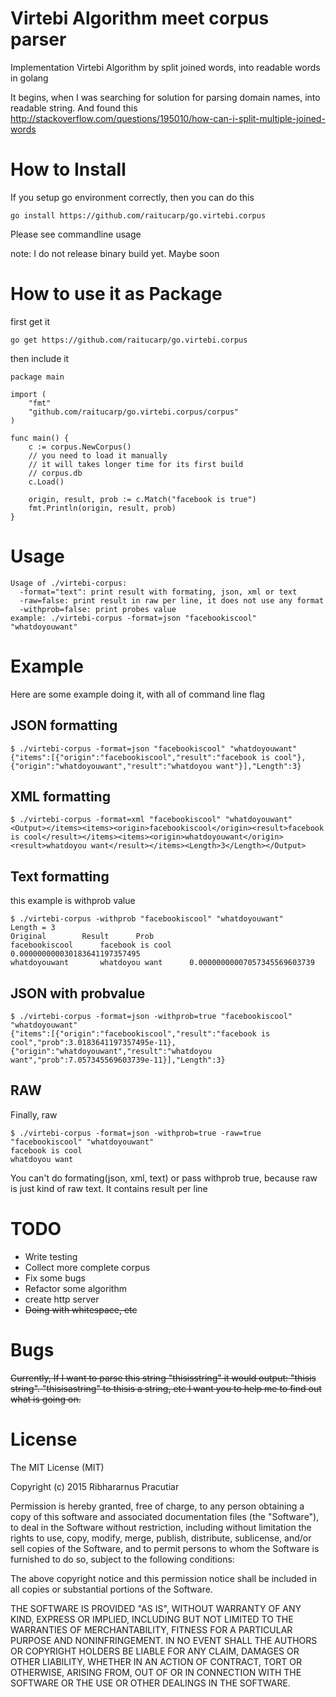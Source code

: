 # Virtebi Algorithm meet corpus parser
Implementation Virtebi Algorithm by split joined words, into readable words in golang

It begins, when I was searching for solution for parsing domain names, into readable string. And found this
http://stackoverflow.com/questions/195010/how-can-i-split-multiple-joined-words

# How to Install
If you setup go environment correctly, then you can do this
```
go install https://github.com/raitucarp/go.virtebi.corpus 
```
Please see commandline usage

note: I do not release binary build yet. Maybe soon


# How to use it as Package
first get it
```
go get https://github.com/raitucarp/go.virtebi.corpus 
```
then include it
```
package main

import (
	"fmt"
	"github.com/raitucarp/go.virtebi.corpus/corpus"
)

func main() {
	c := corpus.NewCorpus()
	// you need to load it manually
	// it will takes longer time for its first build
	// corpus.db
	c.Load()

	origin, result, prob := c.Match("facebook is true")
	fmt.Println(origin, result, prob)
}

```

# Usage
```
Usage of ./virtebi-corpus:
  -format="text": print result with formating, json, xml or text
  -raw=false: print result in raw per line, it does not use any format
  -withprob=false: print probes value
example: ./virtebi-corpus -format=json "facebookiscool" "whatdoyouwant"

```

# Example
Here are some example doing it, with all of command line flag

## JSON formatting
```
$ ./virtebi-corpus -format=json "facebookiscool" "whatdoyouwant"
{"items":[{"origin":"facebookiscool","result":"facebook is cool"},{"origin":"whatdoyouwant","result":"whatdoyou want"}],"Length":3}

```

## XML formatting
```
$ ./virtebi-corpus -format=xml "facebookiscool" "whatdoyouwant" 
<Output></items><items><origin>facebookiscool</origin><result>facebook is cool</result></items><items><origin>whatdoyouwant</origin><result>whatdoyou want</result></items><Length>3</Length></Output>

```

## Text formatting
this example is withprob value 
```
$ ./virtebi-corpus -withprob "facebookiscool" "whatdoyouwant"  
Length = 3
Original		Result		Prob
facebookiscool		facebook is cool		0.000000000030183641197357495
whatdoyouwant		whatdoyou want		0.00000000007057345569603739
```

## JSON with probvalue
```
$ ./virtebi-corpus -format=json -withprob=true "facebookiscool" "whatdoyouwant"  
{"items":[{"origin":"facebookiscool","result":"facebook is cool","prob":3.0183641197357495e-11},{"origin":"whatdoyouwant","result":"whatdoyou want","prob":7.057345569603739e-11}],"Length":3}

```

## RAW
Finally, raw
```
$ ./virtebi-corpus -format=json -withprob=true -raw=true "facebookiscool" "whatdoyouwant"
facebook is cool
whatdoyou want
```

You can't do formating(json, xml, text) or pass withprob true, because raw is just kind of raw text. It contains result per line

# TODO
- Write testing
- Collect more complete corpus
- Fix some bugs
- Refactor some algorithm
- create http server
- ~~Doing with whitespace, etc~~

# Bugs
~~Currently, If I want to parse this string "thisisstring" it would output: "thisis string".
"thisisastring" to thisis a string, etc
I want you to help me to find out what is going on.~~

# License
The MIT License (MIT)

Copyright (c) 2015 Ribhararnus Pracutiar

Permission is hereby granted, free of charge, to any person obtaining a copy
of this software and associated documentation files (the "Software"), to deal
in the Software without restriction, including without limitation the rights
to use, copy, modify, merge, publish, distribute, sublicense, and/or sell
copies of the Software, and to permit persons to whom the Software is
furnished to do so, subject to the following conditions:

The above copyright notice and this permission notice shall be included in all
copies or substantial portions of the Software.

THE SOFTWARE IS PROVIDED "AS IS", WITHOUT WARRANTY OF ANY KIND, EXPRESS OR
IMPLIED, INCLUDING BUT NOT LIMITED TO THE WARRANTIES OF MERCHANTABILITY,
FITNESS FOR A PARTICULAR PURPOSE AND NONINFRINGEMENT. IN NO EVENT SHALL THE
AUTHORS OR COPYRIGHT HOLDERS BE LIABLE FOR ANY CLAIM, DAMAGES OR OTHER
LIABILITY, WHETHER IN AN ACTION OF CONTRACT, TORT OR OTHERWISE, ARISING FROM,
OUT OF OR IN CONNECTION WITH THE SOFTWARE OR THE USE OR OTHER DEALINGS IN THE
SOFTWARE.
